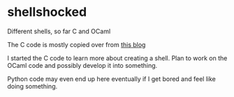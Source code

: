 # shellshocked
Different shells, so far C and OCaml

The C code is mostly copied over from [this blog](https://brennan.io/2015/01/16/write-a-shell-in-c/)

I started the C code to learn more about creating a shell. Plan to work on the OCaml code and possibly develop it into something.

Python code may even end up here eventually if I get bored and feel like doing something.
